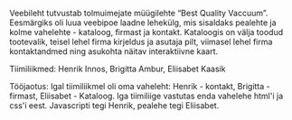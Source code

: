 Veebileht tutvustab tolmuimejate müügilehte “Best Quality Vaccuum”. Eesmärgiks oli luua veebipoe laadne lehekülg, mis sisaldaks pealehte ja kolme vahelehte - kataloog, firmast ja kontakt. Kataloogis on välja toodud tootevalik, teisel lehel firma kirjeldus ja asutaja pilt, viimasel lehel firma kontaktandmed ning asukohta näitav interaktiivne kaart.

Tiimiliikmed: Henrik Innos, Brigitta Ambur, Eliisabet Kaasik

Tööjaotus: Igal tiimiliikmel oli oma vaheleht: Henrik - kontakt, Brigitta - firmast, Eliisabet - Kataloog. Iga tiimiliige vastutas enda vahelehe html'i ja css'i eest. Javascripti tegi Henrik, pealehe tegi Eliisabet.
